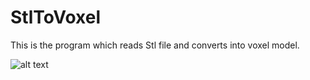 # StlToVoxel

This is the program which reads Stl file and converts into voxel model.

![alt text](http://url/to/img.png)

